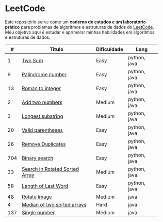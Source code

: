 # LeetCode

Este repositório serve como um **caderno de estudos e um laboratório prático** para problemas de algoritmos e estruturas de dados do [LeetCode](https://leetcode.com/). Meu objetivo aqui é estudar e aprimorar minhas habilidades em algoritmos e estruturas de dados.

| # | Titulo | Dificuldade | Lang |
| --- | --- | --- | --- |
| 1 | [Two Sum](https://leetcode.com/problems/two-sum?sorting=W3sic29ydE9yZGVyIjoiQVNDRU5ESU5HIiwib3JkZXJCeSI6IkRJRkZJQ1VMVFkifV0%3D) | Easy | python, java |
| 9 | [Palindrome number](https://leetcode.com/problems/palindrome-number?sorting=W3sic29ydE9yZGVyIjoiQVNDRU5ESU5HIiwib3JkZXJCeSI6IkRJRkZJQ1VMVFkifV0%3D) | Easy | python, java |
| 13 | [Roman to integer](https://leetcode.com/problems/roman-to-integer?sorting=W3sic29ydE9yZGVyIjoiQVNDRU5ESU5HIiwib3JkZXJCeSI6IkRJRkZJQ1VMVFkifV0%3D) | Easy | python, java |
| 2 | [Add two numbers](https://leetcode.com/problems/add-two-numbers?sorting=W3sic29ydE9yZGVyIjoiQVNDRU5ESU5HIiwib3JkZXJCeSI6IkRJRkZJQ1VMVFkifV0%3D) | Medium | python, java |
| 3 | [Longest substring](https://leetcode.com/problems/longest-substring-without-repeating-characters?sorting=W3sic29ydE9yZGVyIjoiQVNDRU5ESU5HIiwib3JkZXJCeSI6IkRJRkZJQ1VMVFkifV0%3D) | Medium | python, java |
| 20 | [Valid parentheses](https://leetcode.com/problems/valid-parentheses) | Easy | python, java |
| 26 | [Remove Duplicates](https://leetcode.com/problems/remove-duplicates-from-sorted-array) | Easy | python, java |
| 704 | [Binary search](https://leetcode.com/problems/binary-search/description/) | Easy | python, java |
| 33 | [Search in Rotated Sorted Array](https://leetcode.com/problems/search-in-rotated-sorted-array/description/) | Medium | python, java |
| 58 | [Length of Last Word](https://leetcode.com/problems/length-of-last-word/description/) | Easy | python, java |
| 48 | [Rotate Image](https://leetcode.com/problems/rotate-image/description/) | Medium | java |
| 4  | [Median of two sorted arrays](https://leetcode.com/problems/median-of-two-sorted-arrays/description/) | Hard | java |
| 137 | [Single number](https://leetcode.com/problems/single-number-ii/description/) | Medium | java |